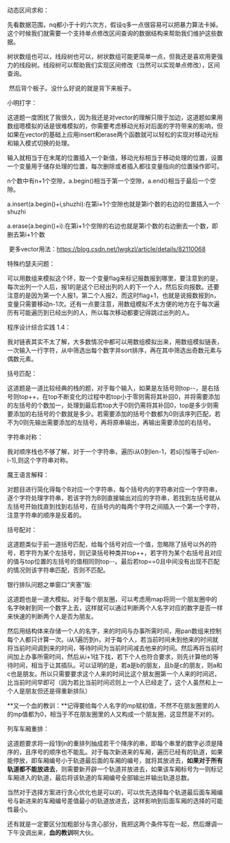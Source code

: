 动态区间求和：

​		先看数据范围，nq都小于十的六次方，假设q多一点很容易可以把暴力算法卡掉。这个时候我们就需要一个支持单点修改区间查询的数据结构来帮助我们维护这些数据。

​		树状数组也可以，线段树也可以，树状数组可能更简单一点，但我还是喜欢用更强力的线段树。线段树可以帮助我们实现区间修改（当然可以实现单点修改），区间查询。

​		然后背个板子。没什么好说的就是背下来板子。



小明打字：

​		这道题一度困扰了我很久，因为我还是对vector的理解只限于加边，这道题如果用数组嗯模拟的话是很难模拟的，你需要考虑移动光标对后面的字符带来的影响，但如果在vector的基础上应用insert和erase两个函数就可以轻松的实现对移动光标和输入模式切换的处理。

​		输入就相当于在末尾的位置插入一个新值，移动光标相当于移动处理的位置，设置一个变量用于储存处理的位置，每次删除或者插入都往变量指向的位置操作即可。

​		n个数中有n+1个空隙，a.begin()相当于第一个空隙，a.end()相当于最后一个空隙。

​		a.insert(a.begin()+i,shuzhi):在第i+1个空隙也就是第i个数的右边的位置插入一个shuzhi

​		a.erase(a.begin()+i):在第i+1个空隙的右边也就是第i个数的右边删去一个数，即删去第i+1个数

​		更多vector用法：https://blog.csdn.net/lwgkzl/article/details/82110068

特殊约瑟夫问题：

​		可以用数组来模拟这个环，取一个变量flag来标记报数报到哪里，要注意到的是，每次出列一个人后，报1的是这个已经出列的人的下一个人，然后反向报数。还要注意的是因为第一个人报1，第二个人报2，而这时flag+1，也就是说报数报到n，变量只需要移动n-1次。还有一点要注意，用数组模拟不太方便的地方在于每次遍历有可能遍历到已经出列的人，所以每次移动都要记得跳过出列的人。



程序设计综合实践 1.4：

​		我对链表其实不太了解，大多数情况中都可以用数组模拟出来，用数组模拟链表，一次输入一行字符，从中筛选出每个数字并sort排序，再在其中筛选出奇数元素与偶数元素。



括号匹配：

​		这道题是一道比较经典的栈的题，对于每个输入，如果是左括号则top--，是右括号则top++，在top不断变化的过程中若top小于零则需将其补回0，并将需要添加的左括号的个数加一，处理到最后若top大于0则仍需将其补回0，top是多少则需要添加的右括号的个数就是多少。若需要添加的括号个数都为0则该序列匹配，若不为0则先输出需要添加的左括号，再将原串输出，再输出需要添加的右括号。



字符串对称：

​		我对顺序栈也不够了解，对于一个字符串，遍历i从0到len-1，若s[i]恒等于s[len-i-1],则这个字符串对称。



魔王语言解释：

​		对题目进行简化得每个B对应一个字符串，每个括号内的字符串对应一个字符串，逐个字符处理字符串，若该字符为B则直接输出对应的字符串，若找到左括号就从左括号开始找直到找到右括号，在括号内的每两个字符之间插入一个第一个字符，注意字符串的顺序是反着的。



括号配对：

​		这道题类似于前一道括号匹配，给每个括号对应一个值，忽略除了括号以外的符号，若字符为某个左括号，则记录括号种类并top++，若字符为某个右括号且对应的值与top位置的左括号的值相同则top--。最后若top==0且中间没有出现不匹配的情况则该字符串匹配，否则不匹配。



银行排队问题之单窗口“夹塞”版:

​		这道题也是一道大模拟。对于每个朋友圈，可以考虑用map将同一个朋友圈中的名字映射到同一个数字上去，这样就可以通过判断两个人名字对应的数字是否一样来快速的判断两个人是否为朋友。

​		然后用结构体来存储一个人的名字，来的时间与办事所需时间，用pan数组来控制每个人都只计算一次。i从1遍历到n，对于每个人，若当前时间未到他来的时间就将当前时间调到来的时间，等待时间为当前时间减去他来的时间。然后再将当前时间加上办事所需时间，然后从i+1往下找，若下个人也符合要求，则先计算他的等待时间，相当于让其插队。可以证明的是，若a是b的朋友，且b是c的朋友，则a和c也是朋友。所以只需要要求这个人来的时间比这个朋友圈第一个人来的时间迟，比当前时间早即可（因为若比当前时间迟则上一个人已经走了，这个人虽然和上一个人是朋友但还是得重新排队）

​		**又一个血的教训：**记得要给每个人名字的mp赋初值，不然不在朋友圈里的人的mp值都为0，相当于不在朋友圈里的人又构成一个朋友圈，这显然是不对的。



列车车厢重排：

​		这道题要求将一段1到n的重排列抽成若干个降序的串，即每个串里的数字必须是降序的，且序号的顺序也不能乱。对于每次新进来的车厢，遍历已经有的轨道，如果能停放，即车厢编号小于轨道最后面的车厢的编号，就将其放进去，**如果对于所有轨道都不能放进去**，则需要新开辟一个轨道并放进去，如果该车厢标号为一则标记车厢进入的轨道，最后将该轨道的车厢编号全部输出并输出轨道总数。

​		当然对于选择方案进行贪心优化也是可以的，可以优先选择每个轨道最后面车厢编号与新进来的车厢编号差值最小的轨道放进去，这样影响到后面车厢的选择的可能性最小。

​		还有就是一定要区分加粗部分与贪心部分，我把这两个条件写在一起，然后爆调一下午没调出来，**血的教训**啊大伙。

